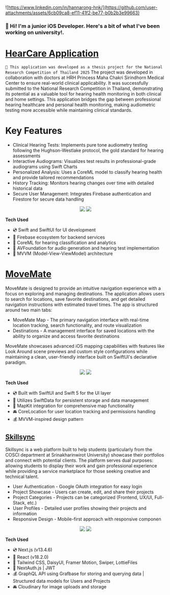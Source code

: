 
![https://www.linkedin.com/in/hannarong-hnk/](https://github.com/user-attachments/assets/6cb09ca8-ef11-41f2-be77-b0b2b3e99663)
       
 
### 👋 Hi! I'm a junior iOS Developer. Here's a bit of what I've been working on university!.


# [HearCare Application](https://github.com/Shiberger/HearCareApp)
`🏦 This application was developed as a thesis project for the National Research Competition of Thailand 2025`
The project was developed in collaboration with doctors at HRH Princess Maha Chakri Sirindhorn Medical Center to ensure real-world clinical applicability. It was successfully submitted to the National Research Competition in Thailand, demonstrating its potential as a valuable tool for hearing health monitoring in both clinical and home settings.
This application bridges the gap between professional hearing healthcare and personal health monitoring, making audiometric testing more accessible while maintaining clinical standards.

# Key Features
- Clinical Hearing Tests: Implements pure tone audiometry testing following the Hughson-Westlake protocol, the gold standard for hearing assessments
- Interactive Audiograms: Visualizes test results in professional-grade audiograms using Swift Charts
- Personalized Analysis: Uses a CoreML model to classify hearing health and provide tailored recommendations
- History Tracking: Monitors hearing changes over time with detailed historical data
- Secure User Management: Integrates Firebase authentication and Firestore for secure data handling

<p align="center">
<img src="https://github.com/user-attachments/assets/93e3d27c-5397-42a3-abdc-39fc5365e5ba"/>
<img src="https://github.com/user-attachments/assets/58b6599f-a1ca-4be6-b217-358dedb8fdc7"/>
</p>

**Tech Used**
- 💿 Swift and SwiftUI for UI development
- 🎨 Firebase ecosystem for backend services
- 🏦 CoreML for hearing classification and analytics
- 🎁 AVFoundation for audio generation and hearing test implementation
- 📲 MVVM (Model-View-ViewModel) architecture


# [MoveMate](https://github.com/Shiberger/MoveMate)
MoveMate is designed to provide an intuitive navigation experience with a focus on exploring and managing destinations. The application allows users to search for locations, save favorite destinations, and get detailed navigation instructions with estimated travel times.
The app is structured around two main tabs:

- MoveMate Map - The primary navigation interface with real-time location tracking, search functionality, and route visualization
- Destinations - A management interface for saved locations with the ability to organize and access favorite destinations

MoveMate showcases advanced iOS mapping capabilities with features like Look Around scene previews and custom style configurations while maintaining a clean, user-friendly interface built on SwiftUI's declarative paradigm.

<p align="center">
<img src="https://github.com/user-attachments/assets/b8de458b-6a1c-421b-84b4-6f618422936b"/>
<img src="https://github.com/user-attachments/assets/8000bed3-4cad-4fdf-aa3f-7421e4d15f40"/>
</p>

**Tech Used**
- 💿 Built with SwiftUI and Swift 5 for the UI layer
- 🎨 Utilizes SwiftData for persistent storage and data management
- 🏦 MapKit integration for comprehensive map functionality
- 🚘 CoreLocation for user location tracking and permissions handling
- 💰 MVVM-inspired design pattern

## [Skillsync](https://github.com/Shiberger/skc-fullp) 
Skillsync is a web platform built to help students (particularly from the COSCI department at Srinakharinwirot University) showcase their portfolios and connect with potential clients. The platform serves dual purposes: allowing students to display their work and gain professional experience while providing a service marketplace for those seeking creative and technical talent.

- User Authentication - Google OAuth integration for easy login
- Project Showcase - Users can create, edit, and share their projects
- Project Categories - Projects can be categorized (Frontend, UX/UI, Full-Stack, etc.)
- User Profiles - Detailed user profiles showing their projects and information
- Responsive Design - Mobile-first approach with responsive componen

<p align="center">  
<img src="https://github.com/user-attachments/assets/8b840e69-d415-4940-a012-bbe4d78defd1"/>
<img src="https://github.com/user-attachments/assets/42d10709-d1da-4d4a-a592-561a8320be5e"/>
</p>
 
**Tech Used**
- 💿 Next.js (v13.4.6)
- 🎨 React (v18.2.0)
- 🏦 Tailwind CSS, DaisyUI, Framer Motion, Swiper, LottieFiles
- 📇 NextAuth.js | JWT
- 💰 GraphQL API using Grafbase for storing and querying data | Structured data models for Users and Projects 
- 🚘 Cloudinary for image uploads and storage
